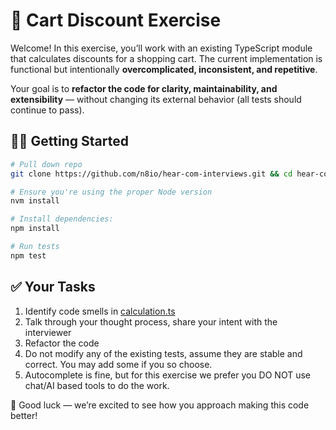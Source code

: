 # 🛒 Cart Discount Exercise

Welcome! In this exercise, you’ll work with an existing TypeScript module that calculates discounts for a shopping cart. The current implementation is functional but intentionally **overcomplicated, inconsistent, and repetitive**.

Your goal is to **refactor the code for clarity, maintainability, and extensibility** — without changing its external behavior (all tests should continue to pass).

## 🏃‍♂️ Getting Started

```bash
# Pull down repo
git clone https://github.com/n8io/hear-com-interviews.git && cd hear-com-interviews

# Ensure you're using the proper Node version
nvm install

# Install dependencies:
npm install

# Run tests
npm test
``` 

## ✅ Your Tasks

1. Identify code smells in [calculation.ts](src/calculation.ts)
2. Talk through your thought process, share your intent with the interviewer
3. Refactor the code
4. Do not modify any of the existing tests, assume they are stable and correct. You may add some if you so choose.
5. Autocomplete is fine, but for this exercise we prefer you DO NOT use chat/AI based tools to do the work.

🤝 Good luck — we’re excited to see how you approach making this code better!
